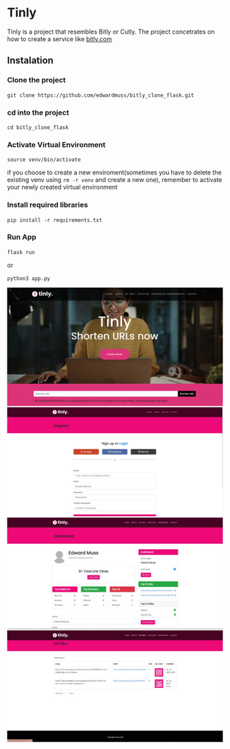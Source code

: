 # Tinly
Tinly is a project that resembles Bitly or Cutly. The project concetrates on how to create a service like
[bitly.com](https://bitly.com)

## Instalation

### Clone the project

```
git clone https://github.com/edwardmuss/bitly_clone_flask.git
```

### cd into the project

```
cd bitly_clone_flask
```

### Activate Virtual Environment
```
source venv/bin/activate
```
if you choose to create a new enviroment(sometimes you have to delete the existing venv using `rm -r venv` and create a new one), remember to activate your newly created virtual environment

### Install required libraries

```
pip install -r requirements.txt
```

### Run App

```
flask run
```
or
```
python3 app.py
```
![](screenshot.png)
![](screenshot-2.jpeg)
![](screenshot-3.jpeg)
![](screenshot-4.jpeg)




